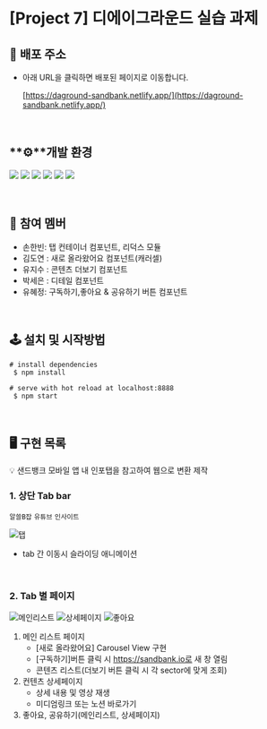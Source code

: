 # [**Project 7**] 디에이그라운드 실습 과제
## 🔗 배포 주소

- 아래 URL을 클릭하면 배포된 페이지로 이동합니다.
    
    [https://daground-sandbank.netlify.app/](https://daground-sandbank.netlify.app/)
    

<br>

## **⚙**개발 환경

<img src="https://img.shields.io/badge/react-61DAFB?style=for-the-badge&logo=react&logoColor=black"> <img src="https://img.shields.io/badge/Redux-593D88?style=for-the-badge&logo=redux&logoColor=white"> <img src="https://img.shields.io/badge/javascript-F7DF1E?style=for-the-badge&logo=javascript&logoColor=black"> <img src="https://img.shields.io/badge/html-E34F26?style=for-the-badge&logo=html5&logoColor=white"> <img src="https://img.shields.io/badge/css-1572B6?style=for-the-badge&logo=css3&logoColor=white">
  <img src="https://img.shields.io/badge/Styled%20Components-DB7093?style=for-the-badge&logo=StyledComponents&logoColor=white"/></a>

<br>

## 👫 참여 멤버

- 손한빈:  탭 컨테이너 컴포넌트, 리덕스 모듈
- 김도연 : 새로 올라왔어요 컴포넌트(캐러셀)
- 유지수 : 콘텐츠 더보기 컴포넌트
- 박세은 : 디테일 컴포넌트
- 유혜정:  구독하기,좋아요 & 공유하기 버튼 컴포넌트

<br>

## 🕹 설치 및 시작방법

```
# install dependencies
 $ npm install

# serve with hot reload at localhost:8888
 $ npm start
```

<br>

## 🖥️ 구현 목록

<aside>
💡 샌드뱅크 모바일 앱 내 인포탭을 참고하여 웹으로 변환 제작

</aside>

### 1. 상단 Tab bar

`알쓸B잡` `유튜브` `인사이트`


![탭](https://user-images.githubusercontent.com/81206124/158330099-6ba300ae-fffd-4eac-b985-8255dcd16bcb.gif)


- tab 간 이동시 슬라이딩 애니메이션

<br>


### 2. Tab 별 페이지
![메인리스트](https://user-images.githubusercontent.com/81206124/158329552-9865a556-0fca-4532-99a2-52418daf1b92.gif) ![상세페이지](https://user-images.githubusercontent.com/81206124/158329763-3c6975eb-4b89-40c1-8ba5-21cd529cf089.gif) ![좋아요](https://user-images.githubusercontent.com/81206124/158329828-14500120-6774-47f4-b3bc-f7cc71acc75e.gif)



1. 메인 리스트 페이지
    - [새로 올라왔어요] Carousel View 구현
    - [구독하기]버튼 클릭 시 https://sandbank.io로 새 창 열림
    - 콘텐츠 리스트(더보기 버튼 클릭 시 각 sector에 맞게 조회) 
2. 컨텐츠 상세페이지
    - 상세 내용 및 영상 재생
    - 미디엄링크 또는 노션 바로가기
3. 좋아요, 공유하기(메인리스트, 상세페이지)
